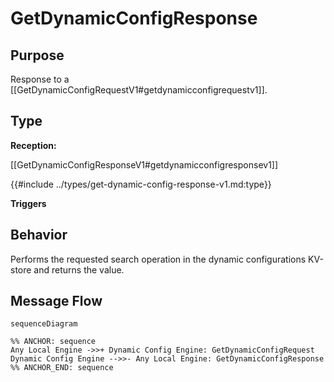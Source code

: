<div class="message">

# GetDynamicConfigResponse

## Purpose

<!-- ANCHOR: purpose -->
Response to a [[GetDynamicConfigRequestV1#getdynamicconfigrequestv1]].
<!-- ANCHOR_END: purpose -->

## Type

<!-- ANCHOR: type -->
**Reception:**

[[GetDynamicConfigResponseV1#getdynamicconfigresponsev1]]

{{#include ../types/get-dynamic-config-response-v1.md:type}}

**Triggers**


<!-- ANCHOR_END: type -->

## Behavior

<!-- ANCHOR: behavior -->
Performs the requested search operation in the dynamic configurations KV-store and returns the value.
<!-- ANCHOR_END: behavior -->


## Message Flow

<!-- ANCHOR: messages -->
```mermaid
sequenceDiagram

%% ANCHOR: sequence
Any Local Engine ->>+ Dynamic Config Engine: GetDynamicConfigRequest
Dynamic Config Engine -->>- Any Local Engine: GetDynamicConfigResponse
%% ANCHOR_END: sequence
```

<!-- ANCHOR_END: messages -->

</div>